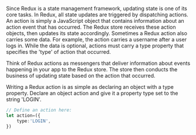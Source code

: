 Since Redux is a state management framework, updating state is one of its core tasks. In Redux, all state updates are triggered by dispatching actions. An action is simply a JavaScript object that contains information about an action event that has occurred. The Redux store receives these action objects, then updates its state accordingly. Sometimes a Redux action also carries some data. For example, the action carries a username after a user logs in. While the data is optional, actions must carry a type property that specifies the 'type' of action that occurred.

Think of Redux actions as messengers that deliver information about events happening in your app to the Redux store. The store then conducts the business of updating state based on the action that occurred.

Writing a Redux action is as simple as declaring an object with a type property. Declare an object action and give it a property type set to the string 'LOGIN'.

```typescript jsx
// Define an action here:
let action=({
    type:'LOGIN',
})
```
